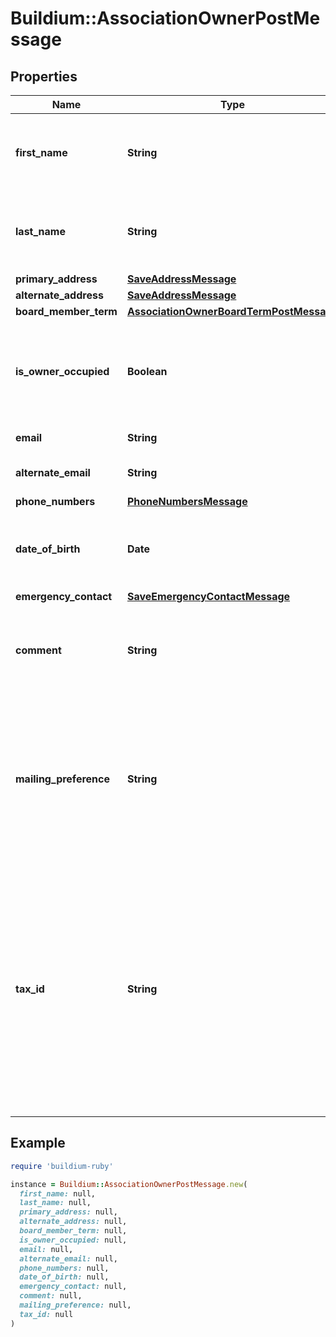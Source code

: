 # Buildium::AssociationOwnerPostMessage

## Properties

| Name | Type | Description | Notes |
| ---- | ---- | ----------- | ----- |
| **first_name** | **String** | First name of the owner. The value cannot exceed 127 characters. |  |
| **last_name** | **String** | Last name of the owner. The value cannot exceed 127 characters. |  |
| **primary_address** | [**SaveAddressMessage**](SaveAddressMessage.md) |  |  |
| **alternate_address** | [**SaveAddressMessage**](SaveAddressMessage.md) |  | [optional] |
| **board_member_term** | [**AssociationOwnerBoardTermPostMessage**](AssociationOwnerBoardTermPostMessage.md) |  | [optional] |
| **is_owner_occupied** | **Boolean** | Indicates if the association owner occupies a unit(s) within the association. |  |
| **email** | **String** | Email of owner. | [optional] |
| **alternate_email** | **String** | Alternate email of owner. | [optional] |
| **phone_numbers** | [**PhoneNumbersMessage**](PhoneNumbersMessage.md) |  | [optional] |
| **date_of_birth** | **Date** | Date Of Birth for the owner. Must be formatted as &#x60;YYYY-MM-DD&#x60;. | [optional] |
| **emergency_contact** | [**SaveEmergencyContactMessage**](SaveEmergencyContactMessage.md) |  | [optional] |
| **comment** | **String** | Comments about the owner. The value cannot exceed 65,535 characters. | [optional] |
| **mailing_preference** | **String** | Mailing preferences for the owner. If an alternate address exists and this value is not provided then the primary address will be set as the preferred address. | [optional] |
| **tax_id** | **String** | Taxpayer identification number of the owner. Examples of United States identification numbers are Social Security number or a Employer Identification Number. Valid formats are: &#x60;12-1234567&#x60;, &#x60;123-12-1234&#x60;, &#x60;123456789&#x60;. | [optional] |

## Example

```ruby
require 'buildium-ruby'

instance = Buildium::AssociationOwnerPostMessage.new(
  first_name: null,
  last_name: null,
  primary_address: null,
  alternate_address: null,
  board_member_term: null,
  is_owner_occupied: null,
  email: null,
  alternate_email: null,
  phone_numbers: null,
  date_of_birth: null,
  emergency_contact: null,
  comment: null,
  mailing_preference: null,
  tax_id: null
)
```

